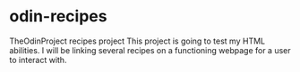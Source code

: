 # odin-recipes
TheOdinProject recipes project
This project is going to test my HTML abilities. I will be linking several recipes on a functioning webpage for a user to interact with.